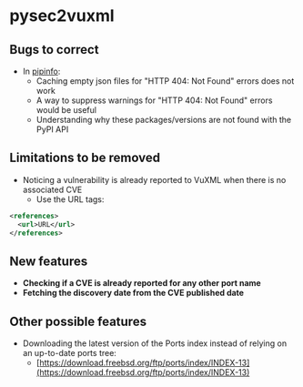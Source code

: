 # pysec2vuxml
## Bugs to correct
* In [pipinfo](https://github.com/HubTou/pipinfo):
  * Caching empty json files for "HTTP 404: Not Found" errors does not work
  * A way to suppress warnings for "HTTP 404: Not Found" errors would be useful
  * Understanding why these packages/versions are not found with the PyPI API

## Limitations to be removed
* Noticing a vulnerability is already reported to VuXML when there is no associated CVE
  * Use the URL tags:
```XML
<references>
  <url>URL</url>
</references>
```

## New features
* **Checking if a CVE is already reported for any other port name**
* **Fetching the discovery date from the CVE published date** 

## Other possible features
* Downloading the latest version of the Ports index instead of relying on an up-to-date ports tree:
  * [https://download.freebsd.org/ftp/ports/index/INDEX-13](https://download.freebsd.org/ftp/ports/index/INDEX-13)
